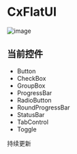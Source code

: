 # CxFlatUI
![image](https://github.com/HuJinguang/CxFlatUI/blob/master/CxFlatDemo/%E6%88%AA%E5%9B%BE/TIM%E6%88%AA%E5%9B%BE20180809221336.png)
## 当前控件
+ Button
+ CheckBox
+ GroupBox
+ ProgressBar
+ RadioButton
+ RoundProgressBar
+ StatusBar
+ TabControl
+ Toggle

持续更新

